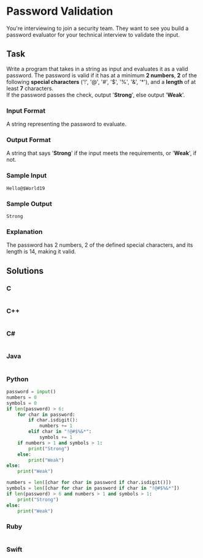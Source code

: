 # Password Validation
You're interviewing to join a security team. They want to see you build a password evaluator for your technical interview to validate the input.
## Task
Write a program that takes in a string as input and evaluates it as a valid password. The password is valid if it has at a minimum **2 numbers**, **2** of the following **special characters** ('!', '@', '#', '$', '%', '&', '*'), and a **length** of at least **7** characters.  
If the password passes the check, output '**Strong**', else output '**Weak**'.
### Input Format
A string representing the password to evaluate.
### Output Format
A string that says '**Strong**' if the input meets the requirements, or '**Weak**', if not.
### Sample Input
```
Hello@$World19
```
### Sample Output
```
Strong
```
### Explanation
The password has 2 numbers, 2 of the defined special characters, and its length is 14, making it valid.
## Solutions
### C
```c
```
### C++
```cpp
```
### C#
```cs
```
### Java
```java
```
### Python
```python
password = input()
numbers = 0
symbols = 0
if len(password) > 6:
    for char in password:
        if char.isdigit():
            numbers += 1
        elif char in "!@#$%&*":
            symbols += 1
    if numbers > 1 and symbols > 1:
        print("Strong")
    else:
        print("Weak")
else:
    print("Weak")   
```
```python
numbers = len([char for char in password if char.isdigit()])
symbols = len([char for char in password if char in "!@#$%&*"])
if len(password) > 6 and numbers > 1 and symbols > 1:
    print("Strong")
else:
    print("Weak") 
```
### Ruby
```ruby
```
### Swift
```swift
```